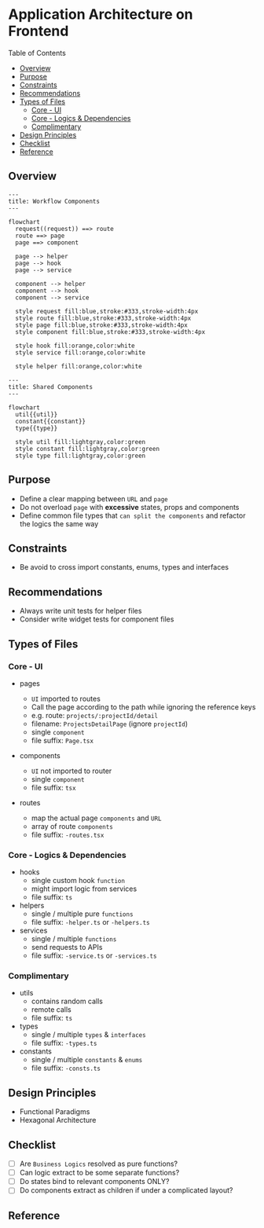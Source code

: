 # Application Architecture on Frontend <!-- omit in toc -->

Table of Contents

- [Overview](#overview)
- [Purpose](#purpose)
- [Constraints](#constraints)
- [Recommendations](#recommendations)
- [Types of Files](#types-of-files)
  - [Core - UI](#core---ui)
  - [Core - Logics \& Dependencies](#core---logics--dependencies)
  - [Complimentary](#complimentary)
- [Design Principles](#design-principles)
- [Checklist](#checklist)
- [Reference](#reference)

## Overview

```mermaid
---
title: Workflow Components
---

flowchart
  request((request)) ==> route
  route ==> page
  page ==> component

  page --> helper
  page --> hook
  page --> service

  component --> helper
  component --> hook
  component --> service

  style request fill:blue,stroke:#333,stroke-width:4px
  style route fill:blue,stroke:#333,stroke-width:4px
  style page fill:blue,stroke:#333,stroke-width:4px
  style component fill:blue,stroke:#333,stroke-width:4px

  style hook fill:orange,color:white
  style service fill:orange,color:white

  style helper fill:orange,color:white
```

```mermaid
---
title: Shared Components
---

flowchart
  util{{util}}
  constant{{constant}}
  type{{type}}

  style util fill:lightgray,color:green
  style constant fill:lightgray,color:green
  style type fill:lightgray,color:green
```

## Purpose

- Define a clear mapping between `URL` and `page`
- Do not overload `page` with **excessive** states, props and components
- Define common file types that `can split the components` and refactor the logics the same way

## Constraints

- Be avoid to cross import constants, enums, types and interfaces

## Recommendations

- Always write unit tests for helper files
- Consider write widget tests for component files

## Types of Files

### Core - UI

- pages
  - `UI` imported to routes
  - Call the page according to the path while ignoring the reference keys
  - e.g. route: `projects/:projectId/detail`
  - filename: `ProjectsDetailPage` (ignore `projectId`)
  - single `component`
  - file suffix: `Page.tsx`

- components
  - `UI` not imported to router
  - single `component`
  - file suffix: `tsx`

- routes
  - map the actual page `components` and `URL`
  - array of route `components`
  - file suffix: `-routes.tsx`

### Core - Logics & Dependencies

- hooks
  - single custom hook `function`
  - might import logic from services
  - file suffix: `ts`
- helpers
  - single / multiple pure `functions`
  - file suffix: `-helper.ts` or `-helpers.ts`
- services
  - single / multiple `functions`
  - send requests to APIs
  - file suffix: `-service.ts` or `-services.ts`

### Complimentary

- utils
  - contains random calls
  - remote calls
  - file suffix: `ts`
- types
  - single / multiple `types` & `interfaces`
  - file suffix: `-types.ts`
- constants
  - single / multiple `constants` & `enums`
  - file suffix: `-consts.ts`

<!-- ## When to have a new -->

## Design Principles

- Functional Paradigms
- Hexagonal Architecture

## Checklist

- [ ] Are `Business Logics` resolved as pure functions?
- [ ] Can logic extract to be some separate functions?
- [ ] Do states bind to relevant components ONLY?
- [ ] Do components extract as children if under a complicated layout?

## Reference
